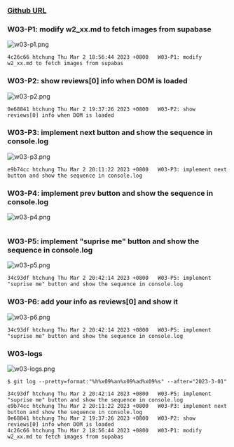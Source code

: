 ### [Github URL](https://github.com/htchung/1112-1N-js-demo-id)

### W03-P1: modify w2_xx.md to fetch images from supabase

![w03-p1.png](https://erogcveccbzsyhbgputf.supabase.co/storage/v1/object/public/demo-xx/md_1N_img/w03-p1.png)

```
4c26c66 htchung Thu Mar 2 18:56:44 2023 +0800   W03-P1: modify w2_xx.md to fetch images from supabas
```

### W03-P2: show reviews[0] info when DOM is loaded

![w03-p2.png](https://erogcveccbzsyhbgputf.supabase.co/storage/v1/object/public/demo-xx/md_1N_img/w03-p2.png)

```
0e68841 htchung Thu Mar 2 19:37:26 2023 +0800   W03-P2: show reviews[0] info when DOM is loaded
```

### W03-P3: implement next button and show the sequence in console.log

![w03-p3.png](https://erogcveccbzsyhbgputf.supabase.co/storage/v1/object/public/demo-xx/md_1N_img/w03-p3.png)

```
e9b74cc htchung Thu Mar 2 20:11:22 2023 +0800   W03-P3: implement next button and show the sequence in console.log
```

### W03-P4: implement prev button and show the sequence in console.log

![w03-p4.png](https://erogcveccbzsyhbgputf.supabase.co/storage/v1/object/public/demo-xx/md_1N_img/w03-p4.png)

```

```

### W03-P5: implement "suprise me" button and show the sequence in console.log

![w03-p5.png](https://erogcveccbzsyhbgputf.supabase.co/storage/v1/object/public/demo-xx/md_1N_img/w03-p5.png)

```
34c93df htchung Thu Mar 2 20:42:14 2023 +0800   W03-P5: implement "suprise me" button and show the sequence in console.log
```

### W03-P6: add your info as reviews[0] and show it

![w03-p6.png](https://erogcveccbzsyhbgputf.supabase.co/storage/v1/object/public/demo-xx/md_1N_img/w03-p5.png)

```
34c93df htchung Thu Mar 2 20:42:14 2023 +0800   W03-P5: implement "suprise me" button and show the sequence in console.log
```

### W03-logs

![w03-logs.png](https://erogcveccbzsyhbgputf.supabase.co/storage/v1/object/public/demo-xx/md_1N_img/w03-logs.png)

```
$ git log --pretty=format:"%h%x09%an%x09%ad%x09%s" --after="2023-3-01"

34c93df htchung Thu Mar 2 20:42:14 2023 +0800   W03-P5: implement "suprise me" button and show the sequence in console.log
e9b74cc htchung Thu Mar 2 20:11:22 2023 +0800   W03-P3: implement next button and show the sequence in console.log
0e68841 htchung Thu Mar 2 19:37:26 2023 +0800   W03-P2: show reviews[0] info when DOM is loaded
4c26c66 htchung Thu Mar 2 18:56:44 2023 +0800   W03-P1: modify w2_xx.md to fetch images from supabas

```
